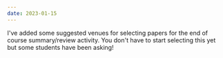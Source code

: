 ```yaml
---
date: 2023-01-15
---
```

I've added some suggested venues for selecting papers for the end of course summary/review activity.
You don't have to start selecting this yet but some students have been asking!
